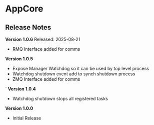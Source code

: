 # AppCore
## Release Notes


__Version 1.0.6__
Released: 2025-08-21
* RMQ Interface added for comms


__Version 1.0.5__
* Expose Manager Watchdog so it can be used by top level process
* Watchdog shutdown event add to synch shutdown process
* ZMQ Interface added for comms

`
__Version 1.0.4__
* Watchdog shutdown stops all registered tasks


__Version 1.0.0__
* Initial Release
